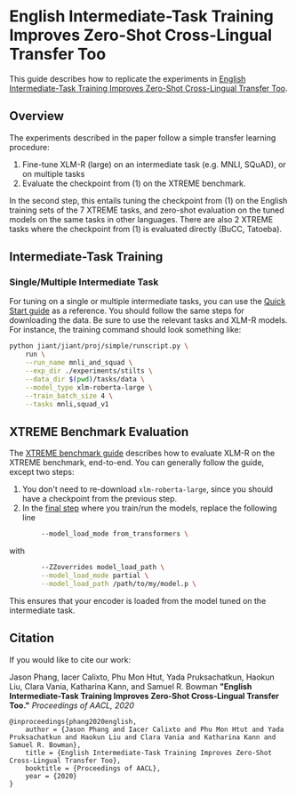 # English Intermediate-Task Training Improves Zero-Shot Cross-Lingual Transfer Too

This guide describes how to replicate the experiments in [English Intermediate-Task Training Improves Zero-Shot Cross-Lingual Transfer Too](https://arxiv.org/abs/2005.13013).

## Overview

The experiments described in the paper follow a simple transfer learning procedure: 

1. Fine-tune XLM-R (large) on an intermediate task (e.g. MNLI, SQuAD), or on multiple tasks
2. Evaluate the checkpoint from (1) on the XTREME benchmark.

In the second step, this entails tuning the checkpoint from (1) on the English training sets of the 7 XTREME tasks, and zero-shot evaluation on the tuned models on the same tasks in other languages. There are also 2 XTREME tasks where the checkpoint from (1) is evaluated directly (BuCC, Tatoeba).

## Intermediate-Task Training

### Single/Multiple Intermediate Task

For tuning on a single or multiple intermediate tasks, you can use the [Quick Start guide](../tutorials/quick_start_simple.md) as a reference. You should follow the same steps for downloading the data. Be sure to use the relevant tasks and XLM-R models. For instance, the training command should look something like:

```bash
python jiant/jiant/proj/simple/runscript.py \
    run \
    --run_name mnli_and_squad \
    --exp_dir ./experiments/stilts \
    --data_dir $(pwd)/tasks/data \
    --model_type xlm-roberta-large \
    --train_batch_size 4 \
    --tasks mnli,squad_v1
``` 

## XTREME Benchmark Evaluation

The [XTREME benchmark guide](../benchmarks/xtreme.md) describes how to evaluate XLM-R on the XTREME benchmark, end-to-end. You can generally follow the guide, except two steps:

1. You don't need to re-download `xlm-roberta-large`, since you should have a checkpoint from the previous step.
2. In the [final step](../benchmarks/xtreme.md#trainrun-models) where you train/run the models, replace the following line
```bash
        --model_load_mode from_transformers \
```
with
```bash
        --ZZoverrides model_load_path \
        --model_load_mode partial \
        --model_load_path /path/to/my/model.p \
```

This ensures that your encoder is loaded from the model tuned on the intermediate task.

## Citation

If you would like to cite our work:

Jason Phang, Iacer Calixto, Phu Mon Htut, Yada Pruksachatkun, Haokun Liu, Clara Vania, Katharina Kann, and Samuel R. Bowman  **"English Intermediate-Task Training Improves Zero-Shot Cross-Lingual Transfer Too."** *Proceedings of AACL, 2020*

```
@inproceedings{phang2020english,
    author = {Jason Phang and Iacer Calixto and Phu Mon Htut and Yada Pruksachatkun and Haokun Liu and Clara Vania and Katharina Kann and Samuel R. Bowman},
    title = {English Intermediate-Task Training Improves Zero-Shot Cross-Lingual Transfer Too},
    booktitle = {Proceedings of AACL},
    year = {2020}
}
```
